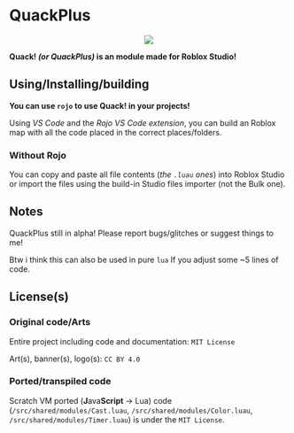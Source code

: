 # QuackPlus
<center><img src=".github/img/358 Sem Título_20240927212551.png"></center>

**Quack! _(or QuackPlus)_ is an module made for Roblox Studio!**

## Using/Installing/building
**You can use `rojo` to use Quack! in your projects!**

Using _VS Code_ and the _Rojo VS Code extension_, you can build an Roblox map with all the code placed in the correct places/folders.

### Without Rojo
You can copy and paste all file contents (_the `.luau` ones_) into Roblox Studio or import the files using the build-in Studio files importer (not the Bulk one).

## Notes
QuackPlus still in alpha! Please report bugs/glitches or suggest things to me!

Btw i think this can also be used in pure `lua` If you adjust some ~5 lines of code.

## License(s)
### Original code/Arts
Entire project including code and documentation: `MIT License`

Art(s), banner(s), logo(s): `CC BY 4.0`
### Ported/transpiled code
Scratch VM ported (**J**ava**Script** -> Lua) code (`/src/shared/modules/Cast.luau`, `/src/shared/modules/Color.luau`, `/src/shared/modules/Timer.luau`) is under the `MIT License`.